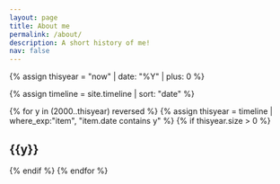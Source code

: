```yaml
---
layout: page
title: About me
permalink: /about/
description: A short history of me!
nav: false
---
```


{% assign thisyear = "now" | date: "%Y" | plus: 0 %}

{% assign timeline = site.timeline | sort: "date" %}

<div class="publications">
	<!-- Itterate on all page years -->
	{% for y in (2000..thisyear) reversed %}
		<!-- fetch the object for this year -->
		{% assign thisyear = timeline | where_exp:"item", "item.date contains y" %}
		<!-- if we have content -->
		{% if thisyear.size > 0 %}
		  <!-- Create a year heading -->
		  <h2 class="year">{{y}}</h2>
		{% endif %}
	{% endfor %}
</div>
